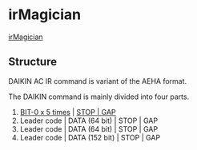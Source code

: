 # irMagician

[irMagician](http://www.omiya-giken.com/?page_id=837&lang=en)

## Structure
DAIKIN AC IR command is variant of the AEHA format.

The DAIKIN command is mainly divided into four parts.

1. [BIT-0 x 5 times](https://github.com/nxhack/irMagician/blob/master/ac-on.json#L6-L10) | [STOP | GAP](https://github.com/nxhack/irMagician/blob/master/ac-on.json#L11)
2. Leader code | DATA (64 bit) | STOP | GAP
3. Leader code | DATA (64 bit) | STOP | GAP
4. Leader code | DATA (152 bit) | STOP | GAP

